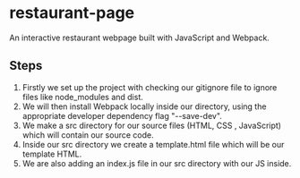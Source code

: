 # restaurant-page
An interactive restaurant webpage built with JavaScript and Webpack. 

## Steps
1. Firstly we set up the project with checking our gitignore file to ignore files like node_modules and dist.
2. We will then install Webpack locally inside our directory, using the appropriate developer dependency flag "--save-dev".
3. We make a src directory for our source files (HTML, CSS , JavaScript) which will contain our source code.
4. Inside our src directory we create a template.html file which will be our template HTML.
5. We are also adding an index.js file in our src directory with our JS inside.
